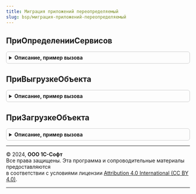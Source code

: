```yaml
---
title: Миграция приложений переопределяемый
slug: bsp/миграция-приложений-переопределяемый
---
```



## ПриОпределенииСервисов
<details style="margin: 1em 0; padding: 0.5em; border: 1px solid #ccc; border-radius: 6px;">

<summary style="font-weight: bold; cursor: pointer;">Описание, пример вызова</summary>

```bsl

// Вызывается при определении сервисов, которые поддерживают миграцию.
// @skip-warning ПустойМетод - переопределяемый метод.
//
// Параметры:
//   Сервисы - СписокЗначений - в качестве значения адрес сервиса, в качестве представления - представление сервиса.
//
Процедура ПриОпределенииСервисов(Сервисы) Экспорт
```

Пример вызова
```bsl
МиграцияПриложенийПереопределяемый.ПриОпределенииСервисов(Сервисы) 
```
</details>

## ПриВыгрузкеОбъекта
<details style="margin: 1em 0; padding: 0.5em; border: 1px solid #ccc; border-radius: 6px;">

<summary style="font-weight: bold; cursor: pointer;">Описание, пример вызова</summary>

```bsl

// Обработчик при выгрузке данных.
// @skip-warning ПустойМетод - переопределяемый метод.
//
// Параметры:
//   Объект - КонстантаМенеджерЗначения, СправочникОбъект, ДокументОбъект, ПланСчетовОбъект -
//			- ПланВидовХарактеристикОбъект, ПланВидовРасчетаОбъект, РегистрСведенийНаборЗаписей -
//          - РегистрНакопленияНаборЗаписей, РегистрБухгалтерииНаборЗаписей, РегистрРасчетаНаборЗаписей -
//			- ПоследовательностьНаборЗаписей, ПерерасчетНаборЗаписей, БизнесПроцессОбъект, ЗадачаОбъект - выгружаемый объект.
//   Отказ - Булево - если данному параметру установить значение Истина, то объект не будет выгружен.
//
Процедура ПриВыгрузкеОбъекта(Объект, Отказ) Экспорт
```

Пример вызова
```bsl
МиграцияПриложенийПереопределяемый.ПриВыгрузкеОбъекта(Объект, Отказ) 
```
</details>

## ПриЗагрузкеОбъекта
<details style="margin: 1em 0; padding: 0.5em; border: 1px solid #ccc; border-radius: 6px;">

<summary style="font-weight: bold; cursor: pointer;">Описание, пример вызова</summary>

```bsl

// Обработчик при загрузке данных.
// @skip-warning ПустойМетод - переопределяемый метод.
//
// Параметры:
//   Объект - КонстантаМенеджерЗначения, СправочникОбъект, ДокументОбъект, ПланСчетовОбъект -
//			- ПланВидовХарактеристикОбъект, ПланВидовРасчетаОбъект, РегистрСведенийНаборЗаписей -
//          - РегистрНакопленияНаборЗаписей, РегистрБухгалтерииНаборЗаписей, РегистрРасчетаНаборЗаписей -
//			- ПоследовательностьНаборЗаписей, ПерерасчетНаборЗаписей, БизнесПроцессОбъект, ЗадачаОбъект - загружаемый объект.
//   Отказ - Булево - если данному параметру установить значение Истина, то объект не будет загружен.
//
Процедура ПриЗагрузкеОбъекта(Объект, Отказ) Экспорт
```

Пример вызова
```bsl
МиграцияПриложенийПереопределяемый.ПриЗагрузкеОбъекта(Объект, Отказ) 
```
</details>

---

© 2024, **ООО 1С-Софт**  
Все права защищены. Эта программа и сопроводительные материалы предоставляются  
в соответствии с условиями лицензии [Attribution 4.0 International (CC BY 4.0)](https://creativecommons.org/licenses/by/4.0/legalcode).

---
